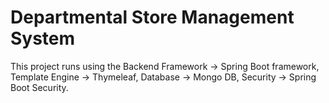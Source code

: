 # Departmental Store Management System

This project runs using the Backend Framework -> Spring Boot framework, Template Engine -> Thymeleaf, Database -> Mongo DB, Security -> Spring Boot Security.
